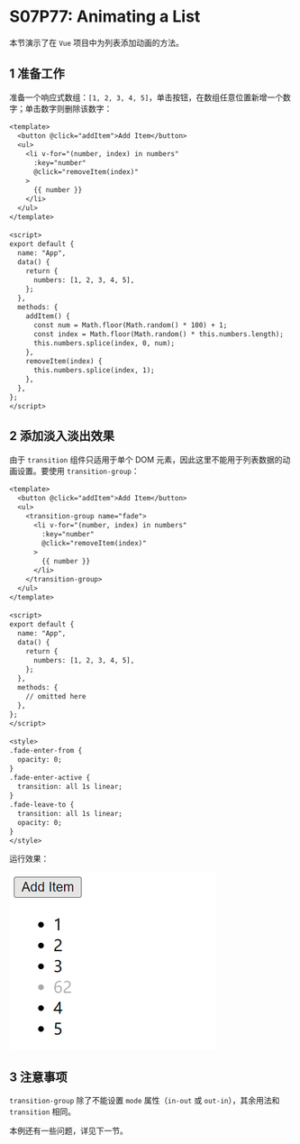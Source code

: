 # S07P77: Animating a List



本节演示了在 `Vue` 项目中为列表添加动画的方法。



## 1 准备工作

准备一个响应式数组：`[1, 2, 3, 4, 5]`，单击按钮，在数组任意位置新增一个数字；单击数字则删除该数字：

```vue
<template>
  <button @click="addItem">Add Item</button>
  <ul>
    <li v-for="(number, index) in numbers"
      :key="number"
      @click="removeItem(index)"
    >
      {{ number }}
    </li>
  </ul>
</template>

<script>
export default {
  name: "App",
  data() {
    return {
      numbers: [1, 2, 3, 4, 5],
    };
  },
  methods: {
    addItem() {
      const num = Math.floor(Math.random() * 100) + 1;
      const index = Math.floor(Math.random() * this.numbers.length);
      this.numbers.splice(index, 0, num);
    },
    removeItem(index) {
      this.numbers.splice(index, 1);
    },
  },
};
</script>
```



## 2 添加淡入淡出效果

由于 `transition` 组件只适用于单个 DOM 元素，因此这里不能用于列表数据的动画设置。要使用 `transition-group`：

```vue
<template>
  <button @click="addItem">Add Item</button>
  <ul>
    <transition-group name="fade">
      <li v-for="(number, index) in numbers"
        :key="number"
        @click="removeItem(index)"
      >
        {{ number }}
      </li>
    </transition-group>
  </ul>
</template>

<script>
export default {
  name: "App",
  data() {
    return {
      numbers: [1, 2, 3, 4, 5],
    };
  },
  methods: {
    // omitted here
  },
};
</script>

<style>
.fade-enter-from {
  opacity: 0;
}
.fade-enter-active {
  transition: all 1s linear;
}
.fade-leave-to {
  transition: all 1s linear;
  opacity: 0;
}
</style>
```

运行效果：

![faded in when adding an item](../assets/77-1.png)



## 3 注意事项

`transition-group` 除了不能设置 `mode` 属性（`in-out` 或 `out-in`），其余用法和 `transition` 相同。

本例还有一些问题，详见下一节。
